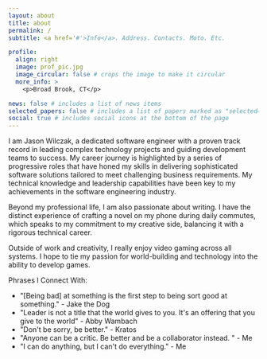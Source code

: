 ```yaml
---
layout: about
title: about
permalink: /
subtitle: <a href='#'>Info</a>. Address. Contacts. Moto. Etc.

profile:
  align: right
  image: prof_pic.jpg
  image_circular: false # crops the image to make it circular
  more_info: >
    <p>Broad Brook, CT</p>

news: false # includes a list of news items
selected_papers: false # includes a list of papers marked as "selected={true}"
social: true # includes social icons at the bottom of the page
---
```


I am Jason Wilczak, a dedicated software engineer with a proven track record in leading complex technology projects and guiding development teams to success. My career journey is highlighted by a series of progressive roles that have honed my skills in delivering sophisticated software solutions tailored to meet challenging business requirements. My technical knowledge and leadership capabilities have been key to my achievements in the software engineering industry.

Beyond my professional life, I am also passionate about writing. I have the distinct experience of crafting a novel on my phone during daily commutes, which speaks to my commitment to my creative side, balancing it with a rigorous technical career.

Outside of work and creativity, I really enjoy video gaming across all systems.  I hope to tie my passion for world-building and technology into the ability to develop games.

Phrases I Connect With:

- "[Being bad] at something is the first step to being sort good at something." - Jake the Dog
- "Leader is not a title that the world gives to you.  It's an offering that you give to the world" - Abby Wambach
- "Don't be sorry, be better." - Kratos
- "Anyone can be a critic.  Be better and be a collaborator instead. " - Me
- "I can do anything, but I can't do everything." - Me
